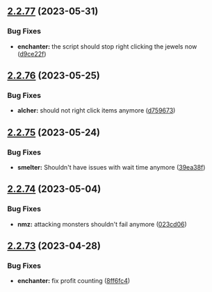 ## [2.2.77](https://github.com/Torwent/wasp-free/compare/v2.2.76...v2.2.77) (2023-05-31)


### Bug Fixes

* **enchanter:** the script should stop right clicking the jewels now ([d9ce22f](https://github.com/Torwent/wasp-free/commit/d9ce22f5e3d90d6987cad76a4db05d74c8d27578))



## [2.2.76](https://github.com/Torwent/wasp-free/compare/v2.2.75...v2.2.76) (2023-05-25)


### Bug Fixes

* **alcher:** should not right click items anymore ([d759673](https://github.com/Torwent/wasp-free/commit/d759673fe140f6824ff06510409b4f16564029aa))



## [2.2.75](https://github.com/Torwent/wasp-free/compare/v2.2.74...v2.2.75) (2023-05-24)


### Bug Fixes

* **smelter:** Shouldn't have issues with wait time anymore ([39ea38f](https://github.com/Torwent/wasp-free/commit/39ea38f91d18becfa6a936eba65cd4873429f8ce))



## [2.2.74](https://github.com/Torwent/wasp-free/compare/v2.2.73...v2.2.74) (2023-05-04)


### Bug Fixes

* **nmz:** attacking monsters shouldn't fail anymore ([023cd06](https://github.com/Torwent/wasp-free/commit/023cd06bd1d933fbded06d94fbc3155b71b59512))



## [2.2.73](https://github.com/Torwent/wasp-free/compare/v2.2.72...v2.2.73) (2023-04-28)


### Bug Fixes

* **enchanter:** fix profit counting ([8ff6fc4](https://github.com/Torwent/wasp-free/commit/8ff6fc4419237f0134f274dd1f009708a24744cd))



